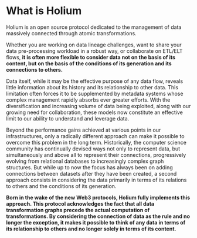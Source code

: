 # What is Holium

Holium is an open source protocol dedicated to the management of data massively connected through atomic
transformations.

Whether you are working on data lineage challenges, want to share your data pre-processing workload in a robust way, or
collaborate on ETL/ELT flows, **it is often more flexible to consider data not on the basis of its content, but on the
basis of the conditions of its generation and its connections to others.**

Data itself, while it may be the effective purpose of any data flow, reveals little information about its history and
its relationship to other data. This limitation often forces it to be supplemented by metadata systems whose complex
management rapidly absorbs ever greater efforts. With the diversification and increasing volume of data being exploited,
along with our growing need for collaboration, these models now constitute an effective limit to our ability to
understand and leverage data.

Beyond the performance gains achieved at various points in our infrastructures, only a radically different approach can
make it possible to overcome this problem in the long term. Historically, the computer science community has continually
devised ways not only to represent data, but simultaneously and above all to represent their connections, progressively
evolving from relational databases to increasingly complex graph structures. But while up to now the focus has always
been on adding connections between datasets after they have been created, a second approach consists in considering the
data primarily in terms of its relations to others and the conditions of its generation.

**Born in the wake of the new Web3 protocols, Holium fully implements this approach. This protocol acknowledges the fact
that all data transformation graphs precede the actual computation of transformations. By considering the connection of
data as the rule and no longer the exception, it makes it possible to think of any data in terms of its relationship to
others and no longer solely in terms of its content.**